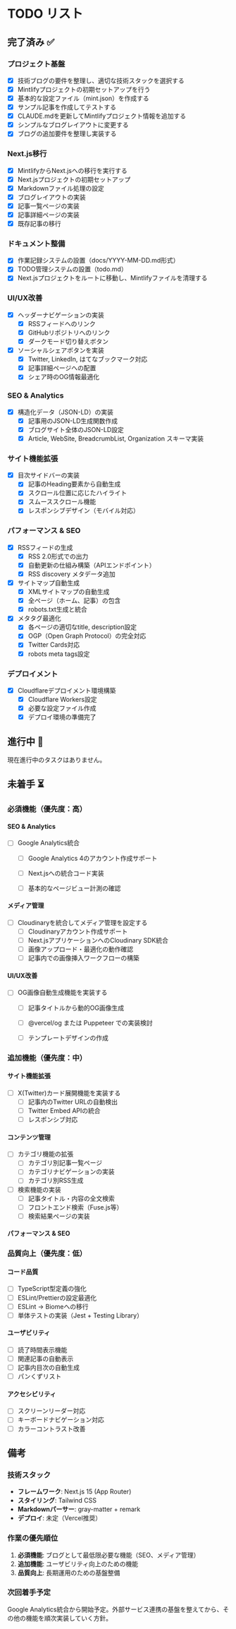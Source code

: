 # TODO リスト

## 完了済み ✅

### プロジェクト基盤
- [x] 技術ブログの要件を整理し、適切な技術スタックを選択する
- [x] Mintlifyプロジェクトの初期セットアップを行う
- [x] 基本的な設定ファイル（mint.json）を作成する
- [x] サンプル記事を作成してテストする
- [x] CLAUDE.mdを更新してMintlifyプロジェクト情報を追加する
- [x] シンプルなブログレイアウトに変更する
- [x] ブログの追加要件を整理し実装する

### Next.js移行
- [x] MintlifyからNext.jsへの移行を実行する
- [x] Next.jsプロジェクトの初期セットアップ
- [x] Markdownファイル処理の設定
- [x] ブログレイアウトの実装
- [x] 記事一覧ページの実装
- [x] 記事詳細ページの実装
- [x] 既存記事の移行

### ドキュメント整備
- [x] 作業記録システムの設置（docs/YYYY-MM-DD.md形式）
- [x] TODO管理システムの設置（todo.md）
- [x] Next.jsプロジェクトをルートに移動し、Mintlifyファイルを清理する

### UI/UX改善
- [x] ヘッダーナビゲーションの実装
  - [x] RSSフィードへのリンク
  - [x] GitHubリポジトリへのリンク
  - [x] ダークモード切り替えボタン
- [x] ソーシャルシェアボタンを実装
  - [x] Twitter, LinkedIn, はてなブックマーク対応
  - [x] 記事詳細ページへの配置
  - [x] シェア時のOG情報最適化

### SEO & Analytics
- [x] 構造化データ（JSON-LD）の実装
  - [x] 記事用のJSON-LD生成関数作成
  - [x] ブログサイト全体のJSON-LD設定
  - [x] Article, WebSite, BreadcrumbList, Organization スキーマ実装

### サイト機能拡張
- [x] 目次サイドバーの実装
  - [x] 記事のHeading要素から自動生成
  - [x] スクロール位置に応じたハイライト
  - [x] スムーススクロール機能
  - [x] レスポンシブデザイン（モバイル対応）

### パフォーマンス & SEO
- [x] RSSフィードの生成
  - [x] RSS 2.0形式での出力
  - [x] 自動更新の仕組み構築（APIエンドポイント）
  - [x] RSS discovery メタデータ追加
- [x] サイトマップ自動生成
  - [x] XMLサイトマップの自動生成
  - [x] 全ページ（ホーム、記事）の包含
  - [x] robots.txt生成と統合
- [x] メタタグ最適化
  - [x] 各ページの適切なtitle, description設定
  - [x] OGP（Open Graph Protocol）の完全対応
  - [x] Twitter Cards対応
  - [x] robots meta tags設定

### デプロイメント
- [x] Cloudflareデプロイメント環境構築
  - [x] Cloudflare Workers設定
  - [x] 必要な設定ファイル作成
  - [x] デプロイ環境の準備完了

## 進行中 🚧

現在進行中のタスクはありません。

## 未着手 ⏳

### 必須機能（優先度：高）

#### SEO & Analytics
- [ ] Google Analytics統合
  - [ ] Google Analytics 4のアカウント作成サポート
  - [ ] Next.jsへの統合コード実装
  - [ ] 基本的なページビュー計測の確認


#### メディア管理
- [ ] Cloudinaryを統合してメディア管理を設定する
  - [ ] Cloudinaryアカウント作成サポート
  - [ ] Next.jsアプリケーションへのCloudinary SDK統合
  - [ ] 画像アップロード・最適化の動作確認
  - [ ] 記事内での画像挿入ワークフローの構築

#### UI/UX改善
- [ ] OG画像自動生成機能を実装する
  - [ ] 記事タイトルから動的OG画像生成
  - [ ] @vercel/og または Puppeteer での実装検討
  - [ ] テンプレートデザインの作成


### 追加機能（優先度：中）

#### サイト機能拡張


- [ ] X(Twitter)カード展開機能を実装する
  - [ ] 記事内のTwitter URLの自動検出
  - [ ] Twitter Embed APIの統合
  - [ ] レスポンシブ対応

#### コンテンツ管理
- [ ] カテゴリ機能の拡張
  - [ ] カテゴリ別記事一覧ページ
  - [ ] カテゴリナビゲーションの実装
  - [ ] カテゴリ別RSS生成

- [ ] 検索機能の実装
  - [ ] 記事タイトル・内容の全文検索
  - [ ] フロントエンド検索（Fuse.js等）
  - [ ] 検索結果ページの実装

#### パフォーマンス & SEO



### 品質向上（優先度：低）

#### コード品質
- [ ] TypeScript型定義の強化
- [ ] ESLint/Prettierの設定最適化
- [ ] ESLint -> Biomeへの移行
- [ ] 単体テストの実装（Jest + Testing Library）

#### ユーザビリティ
- [ ] 読了時間表示機能
- [ ] 関連記事の自動表示
- [ ] 記事内目次の自動生成
- [ ] パンくずリスト

#### アクセシビリティ
- [ ] スクリーンリーダー対応
- [ ] キーボードナビゲーション対応
- [ ] カラーコントラスト改善

## 備考

### 技術スタック
- **フレームワーク**: Next.js 15 (App Router)
- **スタイリング**: Tailwind CSS
- **Markdownパーサー**: gray-matter + remark
- **デプロイ**: 未定（Vercel推奨）

### 作業の優先順位
1. **必須機能**: ブログとして最低限必要な機能（SEO、メディア管理）
2. **追加機能**: ユーザビリティ向上のための機能
3. **品質向上**: 長期運用のための基盤整備

### 次回着手予定
Google Analytics統合から開始予定。外部サービス連携の基盤を整えてから、その他の機能を順次実装していく方針。